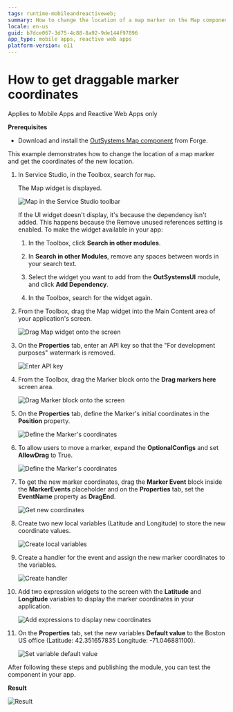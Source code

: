 ```yaml
---
tags: runtime-mobileandreactiveweb;  
summary: How to change the location of a map marker on the Map component. 
locale: en-us
guid: b7dce067-3d75-4c88-8a92-9de144f97896
app_type: mobile apps, reactive web apps
platform-version: o11
---
```


# How to get draggable marker coordinates  

<div class="info" markdown="1">

Applies to Mobile Apps and Reactive Web Apps only

</div>

**Prerequisites**

* Download and install the [OutSystems Map component](https://www.outsystems.com/forge/component-overview/9909/outsystems-maps) from Forge.

This example demonstrates how to change the location of a map marker and get the coordinates of the new location.

1. In Service Studio, in the Toolbox, search for `Map`.

    The Map widget is displayed.

    ![Map in the Service Studio toolbar](<images/map-widget-ss.png>)

    If the UI widget doesn't display, it's because the dependency isn't added. This happens because the Remove unused references setting is enabled. To make the widget available in your app:

    1. In the Toolbox, click **Search in other modules**.

    1. In **Search in other Modules**, remove any spaces between words in your search text.
    
    1. Select the widget you want to add from the **OutSystemsUI** module, and click **Add Dependency**. 
    
    1. In the Toolbox, search for the widget again.

1. From the Toolbox, drag the Map widget into the Main Content area of your application's screen.

    ![Drag Map widget onto the screen](<images/map-drag-ss.png>)

1. On the **Properties** tab, enter an API key so that the "For development purposes" watermark is removed. 

    ![Enter API key](<images/map-apikey-ss.png>)

1. From the Toolbox, drag the Marker block onto the **Drag markers here** screen area.

    ![Drag Marker block onto the screen](<images/map-marker-ss.png>)

1. On the **Properties** tab, define the Marker's initial coordinates in the **Position** property. 

    ![Define the Marker's coordinates](<images/map-position-ss.png>)

1. To allow users to move a marker, expand the **OptionalConfigs** and set **AllowDrag** to True.

    ![Define the Marker's coordinates](<images/map-draggable-ss.png>)

1.  To get the new marker coordinates, drag the **Marker Event** block inside the **MarkerEvents** placeholder and on the **Properties** tab, set the **EventName** property as **DragEnd**.

    ![Get new coordinates](<images/map-markerevent-ss.png>)

1. Create two new local variables (Latitude and Longitude) to store the new coordinate values.

    ![Create local variables](<images/map-variables-ss.png>)

1. Create a handler for the event and assign the new marker coordinates to the variables.

    ![Create handler](<images/map-handler-ss.png>)

1. Add two expression widgets to the screen with the **Latitude** and **Longitude** variables to display the marker coordinates in your application. 

    ![Add expressions to display new coordinates](<images/map-expression-ss.png>)

1. On the **Properties** tab, set the new variables **Default value** to the Boston US office (Latitude: 42.351657835 Longitude: -71.046881100).

    ![Set variable default value](<images/map-draggable-varcoord-ss.png>)

After following these steps and publishing the module, you can test the component in your app.

**Result**

![Result](<images/map-draggable-result-ss.png>)
